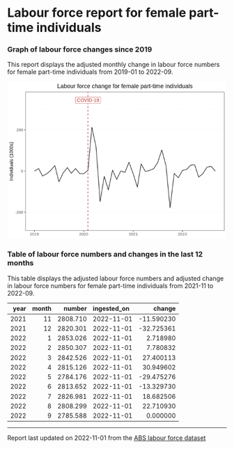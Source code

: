 Labour force report for female part-time individuals
================

### Graph of labour force changes since 2019

This report displays the adjusted monthly change in labour force numbers
for female part-time individuals from 2019-01 to 2022-09.

![](female_part-time_report_files/figure-gfm/unnamed-chunk-2-1.png)<!-- -->

### Table of labour force numbers and changes in the last 12 months

This table displays the adjusted labour force numbers and adjusted
change in labour force numbers for female part-time individuals from
2021-11 to 2022-09.

| year | month |   number | ingested_on |     change |
|-----:|------:|---------:|:------------|-----------:|
| 2021 |    11 | 2808.710 | 2022-11-01  | -11.590230 |
| 2021 |    12 | 2820.301 | 2022-11-01  | -32.725361 |
| 2022 |     1 | 2853.026 | 2022-11-01  |   2.718980 |
| 2022 |     2 | 2850.307 | 2022-11-01  |   7.780832 |
| 2022 |     3 | 2842.526 | 2022-11-01  |  27.400113 |
| 2022 |     4 | 2815.126 | 2022-11-01  |  30.949602 |
| 2022 |     5 | 2784.176 | 2022-11-01  | -29.475276 |
| 2022 |     6 | 2813.652 | 2022-11-01  | -13.329730 |
| 2022 |     7 | 2826.981 | 2022-11-01  |  18.682506 |
| 2022 |     8 | 2808.299 | 2022-11-01  |  22.710930 |
| 2022 |     9 | 2785.588 | 2022-11-01  |   0.000000 |

------------------------------------------------------------------------

Report last updated on 2022-11-01 from the [ABS labour force
dataset](https://www.abs.gov.au/statistics/labour/employment-and-unemployment/labour-force-australia/latest-release)
